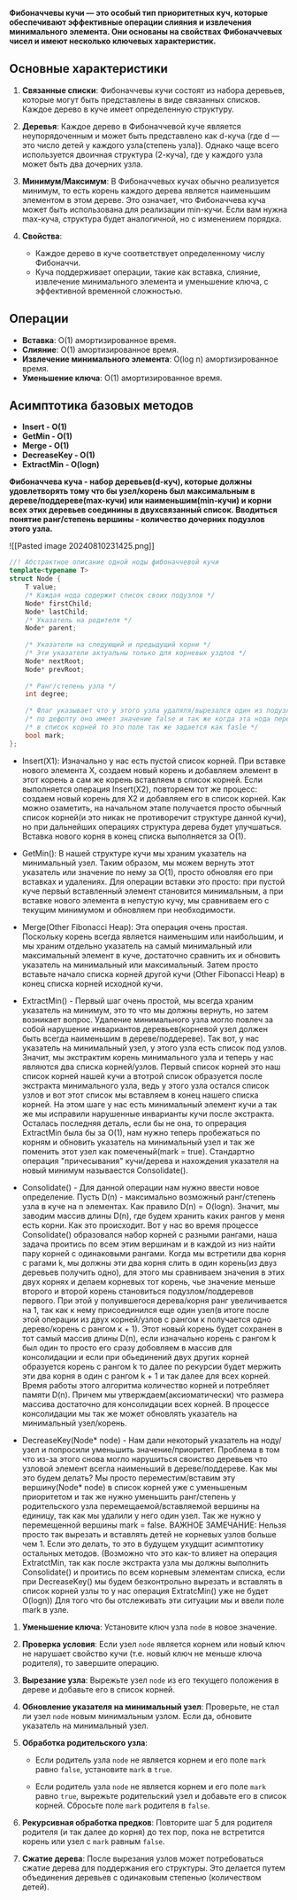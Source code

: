 **Фибоначчевы кучи — это особый тип приоритетных куч, которые обеспечивают эффективные операции слияния и извлечения минимального элемента. Они основаны на свойствах Фибоначчевых чисел и имеют несколько ключевых характеристик.**

## Основные характеристики

1. **Связанные списки**: Фибоначчевы кучи состоят из набора деревьев, которые могут быть представлены в виде связанных списков. Каждое дерево в куче имеет определенную структуру.
2. **Деревья**: Каждое дерево в Фибоначчевой куче является неупорядоченным и может быть представлено как d-куча (где d — это число детей у каждого узла(степень узла)). Однако чаще всего используется двоичная структура (2-куча), где у каждого узла может быть два дочерних узла.
3. **Минимум/Максимум**: В Фибоначчевых кучах обычно реализуется минимум, то есть корень каждого дерева является наименьшим элементом в этом дереве. Это означает, что Фибоначчева куча может быть использована для реализации min-кучи. Если вам нужна max-куча, структура будет аналогичной, но с изменением порядка.
4. **Свойства**:
    
    - Каждое дерево в куче соответствует определенному числу Фибоначчи.
    - Куча поддерживает операции, такие как вставка, слияние, извлечение минимального элемента и уменьшение ключа, с эффективной временной сложностью.
    

## Операции

- **Вставка**: O(1) амортизированное время.
- **Слияние**: O(1) амортизированное время.
- **Извлечение минимального элемента**: O(log n) амортизированное время.
- **Уменьшение ключа**: O(1) амортизированное время.











## Асимптотика базовых методов
* **Insert - O(1)**
* **GetMin - O(1)**
* **Merge - O(1)**
* **DecreaseKey - O(1)**
* **ExtractMin  - O(logn)**

**Фибоначчева куча - набор деревьев(d-куч), которые должны удовлетворять тому что бы узел/корень был максимальным в дереве/поддереве(max-кучи) или наименьшим(min-кучи) и корни всех этих деревьев соединины в двухсвязанный список. Вводиться понятие ранг/степень вершины - количество дочерних подузлов этого узла.**

![[Pasted image 20240810231425.png]]

```c++
//! Абстрактное описание одной ноды фибоначчевой кучи
template<typename T>
struct Node {
	T value;
	/* Каждая нода содержит список своих подузлов */
	Node* firstChild;
	Node* lastChild;
	/* Указатель на родителя */
	Node* parent;
	
	/* Указатели на следующий и предыдущий корни */
	/* Эти указатели актуальны только для корневых уздлов */
	Node* nextRoot;
	Node* prevRoot;
	
	/* Ранг/степень узла */
	int degree; 
	
	/* Флаг указывает что у этого узла удаляля/вырезался один из подузлов */
	/* по дефолту оно имеет значение false и так же когда эта нода перемещается */
	/* в список корней то это поле так же задается как fasle */
	bool mark;  
};

```

* Insert(X1): Изначально у нас есть пустой список корней. При вставке нового элемента X, создаем новый корень и добавляем элемент в этот корень а сам же корень вставляем в список корней. Если выполняется операция Insert(X2), повторяем тот же процесс: создаем новый корень для X2 и добавляем его в список корней.  Как можно озаметить, на начальном этапе получается просто обычный список корней(и это никак не противоречит структуре данной кучи), но при дальнейших операциях структура дерева будет улучшаться. Вставка нового корня в конец списка выполняется за O(1).

* GetMin(): В нашей структуре кучи мы храним указатель на минимальный узел. Таким образом, мы можем вернуть этот указатель или значение по нему за O(1), просто обновляя его при вставках и удалениях. Для операции вставки это просто: при пустой куче первый вставленный элемент становится минимальным, а при вставке нового элемента в непустую кучу, мы сравниваем его с текущим минимумом и обновляем при необходимости.

* Merge(Other Fibonacci Heap): Эта операция очень простая. Поскольку корень всегда является наименьшим или наибольшим, и мы храним отдельно указатель на самый минимальный или максимальный элемент в куче, достаточно сравнить их и обновить указатель на минимальный или максимальный. Затем просто вставьте начало списка корней другой кучи (Other Fibonacci Heap) в конец списка корней исходной кучи.

* ExtractMin() - Первый шаг очень простой, мы всегда храним указатель на минимум, это то что мы должны вернуть, но затем возникает вопрос. Удаление минимального узла могло повлеч за собой нарушение инвариантов деревьев(корневой узел должен быть всегда наименьшим в дереве/поддереве). Так вот, у нас указатель на минимальный узел, у этого узла есть список под узлов. Значит, мы экстрактим корень минимального узла и теперь у нас являются два списка корней/узлов. Первый список корней это наш список корней нашей кучи а втотрой список образуется после экстракта минимального узла, ведь у этого узла остался список узлов и вот этот список мы вставляем в конец нашего списка корней. На этом шаге у нас есть минимальный элемент кучи а так же мы исправили нарушенные инварианты кучи после экстракта. Осталась последняя деталь, если бы не она, то опрерация ExtractMin была бы за O(1), нам нужно теперь пробежаться по корням и обновить указатель на минимальный узел и так же поменить этот узел как помеченый(mark = true). Стандартно операция "причесывания" кучи/дерева и нахождения указателя на новый минимум называестся Consolidate().

* Consolidate() - Для данной операции нам нужно ввести новое определение. Пусть D(n) - максимально возможный ранг/степень узла в куче на n элементах. Как правило D(n) = O(logn). Значит, мы заводим массив длины D(n), где будем хранить каких рангов у меня есть корни. Как это происходит. Вот у нас во время процессе Consolidate() образовался набор корней с разными рангами, наша задача проитись по всем этим вершинам и в каждой из низ найти пару корней с одинаковыми рангами. Когда мы встретили два корня с рагами k, мы должны эти два корня слить в один корень(из двуз деревьев получить одно), для этого мы сравниваем значения в этих двух корнях и делаем корневых тот корень, чье значение меньше второго и второй корень становиться подузлом/поддеревов первого. При этой у полуившегося дерева/корня ранг увеличивается на 1, так как к нему присоединился еще один узел(в итоге после этой операции из двух корней/узлов с рангом к получается одно дерево/корень с рангом к + 1). Этот новый корень будет сохранен в тот самый массив длины D(n), если изначально корень с рангом k был один то просто его сразу добовляем в массив для консолидации и если при обьединений двух других корней образуется корень с рангом k то далее по рекурсии будет мержить эти два корня в один с рангом k + 1 и так далее для всех корней. Время работы этого алгоритма количество корней и потребляет памяти D(n). Причем мы утверждаем(аксиоматически) что размера массива достаточно для консолидации всех корней. В процессе консолидации мы так же может обновлять указатель на минимальный узел/корень.

* DecreaseKey(Node* node) - Нам дали некоторый указатель на ноду/узел и попросили уменьшить значение/приоритет. Проблема в том что из-за этого снова могло нарушиться своиство деревьев что узловой элемент всегла наименьший в дереве/поддереве. Как мы это будем делать? Мы просто переместим/вставим эту вершину(Node* node) в список корней уже с уменьшеным приоритетом и так же нужно уменьшить ранг/степень у родительского узла перемещаемой/вставляемой вершины на единицу, так как мы удалили у него один узел. Так же нужно у перемещенной вершины mark = false. ВАЖНОЕ ЗАМЕЧАНИЕ: Нельзя просто так вырезать и вставлять детей не корневых узлов больше чем 1. Если это делать, то это в будущем ухудщит асимптотику остальных методов. (Возможно что это как-то влияет на операция ExtratctMin, так как после экстракта узла мы должны выполнить Consolidate() и проитись по всем корневым элементам списка, если при DecreaseKey() мы будем безконтрольно вырезать и вставлять в список корней узлы то у нас операция ExtratcMin() уже не будет O(logn)) Для того что бы отслеживать эти ситуации мы и ввели поле mark в узле.
1. **Уменьшение ключа**: Установите ключ узла `node` в новое значение.
    
2. **Проверка условия**: Если узел `node` является корнем или новый ключ не нарушает свойство кучи (т.е. новый ключ не меньше ключа родителя), то завершите операцию.
    
3. **Вырезание узла**: Вырежьте узел `node` из его текущего положения в дереве и добавьте его в список корней.
    
4. **Обновление указателя на минимальный узел**: Проверьте, не стал ли узел `node` новым минимальным узлом. Если да, обновите указатель на минимальный узел.
    
5. **Обработка родительского узла**:
    
    - Если родитель узла `node` не является корнем и его поле `mark` равно `false`, установите `mark` в `true`.
        
    - Если родитель узла `node` не является корнем и его поле `mark` равно `true`, вырежьте родительский узел и добавьте его в список корней. Сбросьте поле `mark` родителя в `false`.
        
6. **Рекурсивная обработка предков**: Повторите шаг 5 для родителя родителя (и так далее до корня) до тех пор, пока не встретится корень или узел с `mark` равным `false`.
    
7. **Сжатие дерева**: После вырезания узлов может потребоваться сжатие дерева для поддержания его структуры. Это делается путем объединения деревьев с одинаковым степенью (количеством детей).